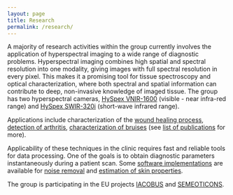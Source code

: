 ```yaml
---
layout: page
title: Research
permalink: /research/
---
```




<p>
A majority of research activities within the group currently 
involves the application of hyperspectral imaging to 
a wide range of diagnostic problems. 
Hyperspectral imaging combines high spatial and spectral resolution into one
modality, giving images with full spectral resolution in every pixel.
This makes it a promising tool for tissue spectroscopy and optical 
characterization, where both spectral and spatial information
can contribute to deep, non-invasive knowledge of imaged tissue.
The group has two hyperspectral cameras, <a href="http://www.hyspex.no/products/vnir_1600.php">HySpex VNIR-1600</a> (visible - near infra-red range) and <a href="http://www.hyspex.no/products/disc/swir-320i.php">HySpex SWIR-320i</a> (short-wave infrared range).
</p>


<p>
Applications include 
characterization of the <a href="{{ site.url}}/publications/#1093707">wound healing process</a>, <a href="{{ site.url }}/publications/#1186802">detection
of arthritis</a>, <a href="{{ site.url }}/publications/#348705">characterization of bruises</a> (see <a href="{{ site.url }}/publications">list of publications</a> for more).
</p>

<p>Applicability of these techniques in the clinic requires
fast and reliable tools for data processing. One
of the goals is to obtain diagnostic parameters 
instantaneously during a patient scan. Some <a href="{{ site.url }}/software">software implementations</a> are available for <a href="{{ site.url }}/publications/1216144">noise removal</a> and <a href="{{ site.url }}/publications/#1136599">estimation of skin properties</a>. 
</p>


<p>The group is participating in the EU projects 
<a href="http://www.iacobus-fp7.eu/">IACOBUS</a> and <a href="http://www.semeoticons.eu/">SEMEOTICONS</a>.
</p>
